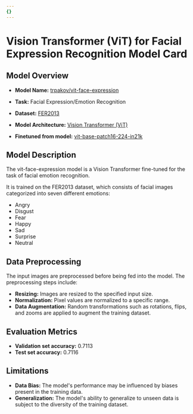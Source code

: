 ```yaml
---
{}
---
```

# Vision Transformer (ViT) for Facial Expression Recognition Model Card

## Model Overview

- **Model Name:** [trpakov/vit-face-expression](https://huggingface.co/trpakov/vit-face-expression)

- **Task:** Facial Expression/Emotion Recognition

- **Dataset:** [FER2013](https://www.kaggle.com/datasets/msambare/fer2013)

- **Model Architecture:** [Vision Transformer (ViT)](https://huggingface.co/docs/transformers/model_doc/vit)

- **Finetuned from model:** [vit-base-patch16-224-in21k](https://huggingface.co/google/vit-base-patch16-224-in21k)

## Model Description

The vit-face-expression model is a Vision Transformer fine-tuned for the task of facial emotion recognition. 

It is trained on the FER2013 dataset, which consists of facial images categorized into seven different emotions:
- Angry
- Disgust
- Fear
- Happy
- Sad
- Surprise
- Neutral

## Data Preprocessing

The input images are preprocessed before being fed into the model. The preprocessing steps include:
- **Resizing:** Images are resized to the specified input size.
- **Normalization:** Pixel values are normalized to a specific range.
- **Data Augmentation:** Random transformations such as rotations, flips, and zooms are applied to augment the training dataset.

## Evaluation Metrics

- **Validation set accuracy:** 0.7113
- **Test set accuracy:** 0.7116

## Limitations

- **Data Bias:** The model's performance may be influenced by biases present in the training data.
- **Generalization:** The model's ability to generalize to unseen data is subject to the diversity of the training dataset.